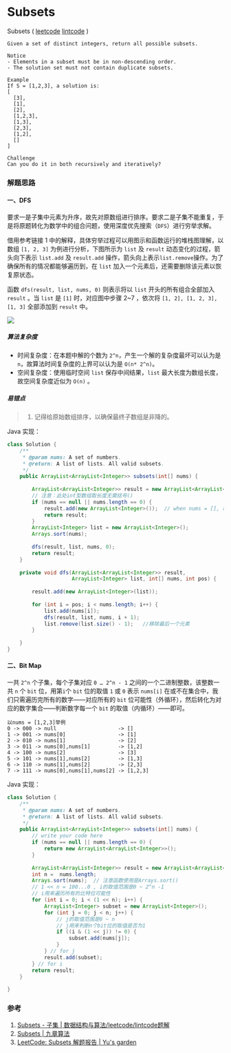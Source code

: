# Subsets

Subsets ( [leetcode](https://leetcode.com/problems/subsets/)  [lintcode](http://www.lintcode.com/en/problem/subsets/) )

```
Given a set of distinct integers, return all possible subsets.

Notice
- Elements in a subset must be in non-descending order.
- The solution set must not contain duplicate subsets.

Example
If S = [1,2,3], a solution is:
[
  [3],
  [1],
  [2],
  [1,2,3],
  [1,3],
  [2,3],
  [1,2],
  []
]

Challenge 
Can you do it in both recursively and iteratively?
```

### 解题思路

#### 一、DFS

要求一是子集中元素为升序，故先对原数组进行排序。要求二是子集不能重复，于是将原题转化为数学中的组合问题，使用深度优先搜索（`DFS`）进行穷举求解。

借用参考链接 1 中的解释，具体穷举过程可以用图示和函数运行的堆栈图理解，以数组 `[1, 2, 3]` 为例进行分析，下图所示为 `list` 及 `result` 动态变化的过程，箭头向下表示 `list.add` 及 `result.add` 操作，箭头向上表示`list.remove`操作。为了确保所有的情况都能够遍历到，在 `list` 加入一个元素后，还需要删除该元素以恢复原状态。

函数 `dfs(result, list, nums, 0)` 则表示将以 `list` 开头的所有组合全部加入 `result` 。当 `list` 是 `[1]` 时，对应图中步骤 2~7 ，依次将 `[1, 2], [1, 2, 3], [1, 3]` 全部添加到 `result` 中。

![](http://ww3.sinaimg.cn/mw690/600e6311jw1f8a8qisz8ij218g0xcn1y.jpg)

##### 算法复杂度

- 时间复杂度：在本题中解的个数为 `2^n`，产生一个解的复杂度最坏可以认为是 `n`，故算法时间复杂度的上界可以认为是 `O(n* 2^n)`。
- 空间复杂度：使用临时空间 `list` 保存中间结果，`list` 最大长度为数组长度，故空间复杂度近似为 `O(n)` 。

##### 易错点

> 1. 记得给原始数组排序，以确保最终子数组是非降的。

Java 实现：

```java
class Solution {
    /**
     * @param nums: A set of numbers.
     * @return: A list of lists. All valid subsets.
     */
    public ArrayList<ArrayList<Integer>> subsets(int[] nums) {
        
        ArrayList<ArrayList<Integer>> result = new ArrayList<ArrayList<Integer>>();
        // 注意：此处int型数组取长度无需括号()
      	if (nums == null || nums.length == 0) {
            result.add(new ArrayList<Integer>());  // when nums = [], return [[]]
            return result;
        }
        ArrayList<Integer> list = new ArrayList<Integer>();
        Arrays.sort(nums);
        
        dfs(result, list, nums, 0);
        return result;
    }
    
    private void dfs(ArrayList<ArrayList<Integer>> result,
                     ArrayList<Integer> list, int[] nums, int pos) {
        
        result.add(new ArrayList<Integer>(list));
        
        for (int i = pos; i < nums.length; i++) {
            list.add(nums[i]);
            dfs(result, list, nums, i + 1);
            list.remove(list.size() - 1);   //移除最后一个元素
        }
        
    }
}
```





#### 二、Bit Map

一共 `2^n` 个子集，每个子集对应 `0 … 2^n - 1` 之间的一个二进制整数，该整数一共 `n` 个 `bit` 位，用第`i`个 `bit` 位的取值 `1` 或 `0` 表示 `nums[i]` 在或不在集合中，我们只需遍历完所有的数字——对应所有的 `bit` 位可能性（外循环），然后转化为对应的数字集合——判断数字每一个 `bit` 的取值（内循环）——即可。

```
以nums = [1,2,3]举例
0 -> 000 -> null                    -> []
1 -> 001 -> nums[0]                 -> [1]
2 -> 010 -> nums[1]                 -> [2]
3 -> 011 -> nums[0],nums[1]         -> [1,2]
4 -> 100 -> nums[2]                 -> [3]
5 -> 101 -> nums[1],nums[2]         -> [1,3]
6 -> 110 -> nums[1],nums[2]         -> [2,3]
7 -> 111 -> nums[0],nums[1],nums[2] -> [1,2,3]
```



Java 实现：

```java
class Solution {
    /**
     * @param nums: A set of numbers.
     * @return: A list of lists. All valid subsets.
     */
    public ArrayList<ArrayList<Integer>> subsets(int[] nums) {
        // write your code here
        if (nums == null || nums.length == 0) {
            return new ArrayList<ArrayList<Integer>>();
        }
        
        ArrayList<ArrayList<Integer>> result = new ArrayList<ArrayList<Integer>>();
        int n =  nums.length;
        Arrays.sort(nums);  // 注意函数使用是Arrays.sort()
        // 1 << n = 100...0 , i的取值范围是0 ~ 2^n -1
        // i用来遍历所有的比特位可能性
        for (int i = 0; i < (1 << n); i++) {
            ArrayList<Integer> subset = new ArrayList<Integer>();
            for (int j = 0; j < n; j++) {
                // j的取值范围是0 ~ n
                // j用来判断n个bit位的取值是否为1
                if ((i & (1 << j)) != 0) {
                    subset.add(nums[j]);
                }
            } // for j 
            result.add(subset);
        } // for i
        return result;
    }
    
}
```

### 参考

1. [Subsets - 子集 | 数据结构与算法/leetcode/lintcode题解](http://algorithm.yuanbin.me/zh-hans/exhaustive_search/subsets.html#)
2. [Subsets | 九章算法](http://www.jiuzhang.com/solutions/subsets/)
3. [LeetCode: Subsets 解题报告 | Yu's garden](http://www.cnblogs.com/yuzhangcmu/p/4211815.html)